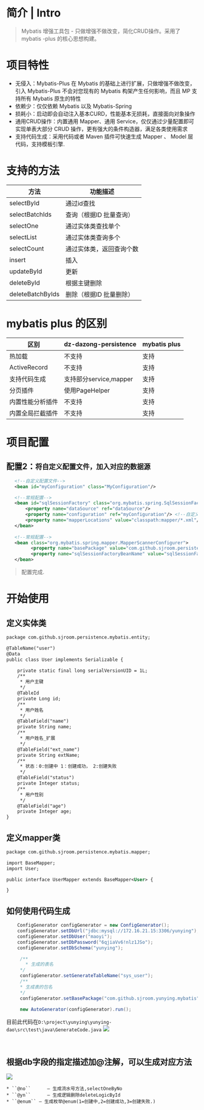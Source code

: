 # 简介 | Intro

> Mybatis 增强工具包 - 只做增强不做改变，简化CRUD操作。采用了mybatis -plus 的核心思想构建。

# 项目特性
* 无侵入：Mybatis-Plus 在 Mybatis 的基础上进行扩展，只做增强不做改变，引入 Mybatis-Plus 不会对您现有的 Mybatis 构架产生任何影响，而且 MP 支持所有 Mybatis 原生的特性
* 依赖少：仅仅依赖 Mybatis 以及 Mybatis-Spring
* 损耗小：启动即会自动注入基本CURD，性能基本无损耗，直接面向对象操作
* 通用CRUD操作：内置通用 Mapper、通用 Service，仅仅通过少量配置即可实现单表大部分 CRUD 操作，更有强大的条件构造器，满足各类使用需求
* 支持代码生成：采用代码或者 Maven 插件可快速生成 Mapper 、 Model 层代码，支持模板引擎.

# 支持的方法
| 方法             | 功能描述  |
| ---------------- | ---------------------- |
| selectById       | 通过id查找             |
| selectBatchIds   | 查询（根据ID 批量查询）  |
| selectOne   | 通过实体类查找单个  |
| selectList   | 通过实体类查询多个  |
| selectCount   | 通过实体类，返回查询个数  |
| insert   | 插入  |
| updateById   | 更新  |
| deleteById   | 根据主键删除  |
| deleteBatchByIds   | 删除（根据ID 批量删除）  |

# mybatis plus 的区别

| 区别             | dz-dazong-persistence  | mybatis plus |
| ---------------- | ---------------------- | ------------ |
| 热加载           | 不支持                 | 支持         |
| ActiveRecord     | 不支持                 | 支持         |
| 支持代码生成     | 支持部分service,mapper | 支持         |
| 分页插件         | 使用PageHelper         | 支持         |
| 内置性能分析插件 | 不支持                 | 支持         |
| 内置全局拦截插件 | 不支持                 | 支持         |

# 项目配置



 ## 配置2：```将自定义配置文件，加入对应的数据源```
 ```xml
    <!--自定义配置文件-->
    <bean id="myConfiguration" class="MyConfiguration"/>

    <!--常规配置-->
    <bean id="sqlSessionFactory" class="org.mybatis.spring.SqlSessionFactoryBean">
        <property name="dataSource" ref="dataSource"/>
        <property name="configuration" ref="myConfiguration"/> <!--自定义配置文件-->
        <property name="mapperLocations" value="classpath:mapper/*.xml"/>
    </bean>
    
    <!--常规配置-->
    <bean class="org.mybatis.spring.mapper.MapperScannerConfigurer">
          <property name="basePackage" value="com.github.sjroom.persistence.mybatis.mapper"/>
          <property name="sqlSessionFactoryBeanName" value="sqlSessionFactory"/>
    </bean>
 ```
 > 配置完成.



# 开始使用

## 定义实体类
```xml
package com.github.sjroom.persistence.mybatis.entity;

@TableName("user")
@Data
public class User implements Serializable {

    private static final long serialVersionUID = 1L;
    /**
     * 用户主键
     */
    @TableId
    private Long id;
    /**
     * 用户姓名
     */
    @TableField("name")
    private String name;
    /**
     * 用户姓名_扩展
     */
    @TableField("ext_name")
    private String extName;
    /**
     * 状态：0:创建中 1：创建成功， 2:创建失败
     */
    @TableField("status")
    private Integer status;
    /**
     * 用户性别
     */
    @TableField("age")
    private Integer age;
}

```
## 定义mapper类
```xml
package com.github.sjroom.persistence.mybatis.mapper;

import BaseMapper;
import User;

public interface UserMapper extends BaseMapper<User> {

}

```


## 如何使用代码生成

  ```java
      ConfigGenerator configGenerator = new ConfigGenerator();
      configGenerator.setDbUrl("jdbc:mysql://172.16.21.15:3306/yunying");
      configGenerator.setDbUser("maoyi");
      configGenerator.setDbPassword("6qjiaVv6!nlz1JSo");
      configGenerator.setDbSchema("yunying");

       /**
         * 生成的表名
       */
       configGenerator.setGenerateTableName("sys_user");
       /**
       * 生成表的包名
       */
       configGenerator.setBasePackage("com.github.sjroom.yunying.mybatis");
    
       new AutoGenerator(configGenerator).run();
  ```
  目前此代码在`D:\project\yunying\yunying-dao\src\test\java\GenerateCode.java`
  ![](https://git.dazong.com/platform/dz-common-project/uploads/babdf6498129fdb53081d669c9bc2e9d/QQ%E6%88%AA%E5%9B%BE20180312181057.png)

  ​

## 根据db字段的指定描述加@注解，可以生成对应方法
  ![](https://git.dazong.com/platform/dz-common-project/uploads/e3d73f783e682b64666ec2fbd42da874/QQ%E6%88%AA%E5%9B%BE20180313135103.png)

    * ``@no``      — 生成流水号方法,selectOneByNo
    * ``@yn``      — 生成逻辑删除deleteLogicById
    * ``@enum`` — 生成枚举@enum(1=创建中,2=创建成功,3=创建失败.)

